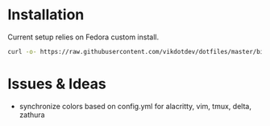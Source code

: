 # Installation
Current setup relies on Fedora custom install.
```bash
curl -o- https://raw.githubusercontent.com/vikdotdev/dotfiles/master/bin/dot-setup | sh
```

# Issues & Ideas
- synchronize colors based on config.yml for alacritty, vim, tmux, delta, zathura
